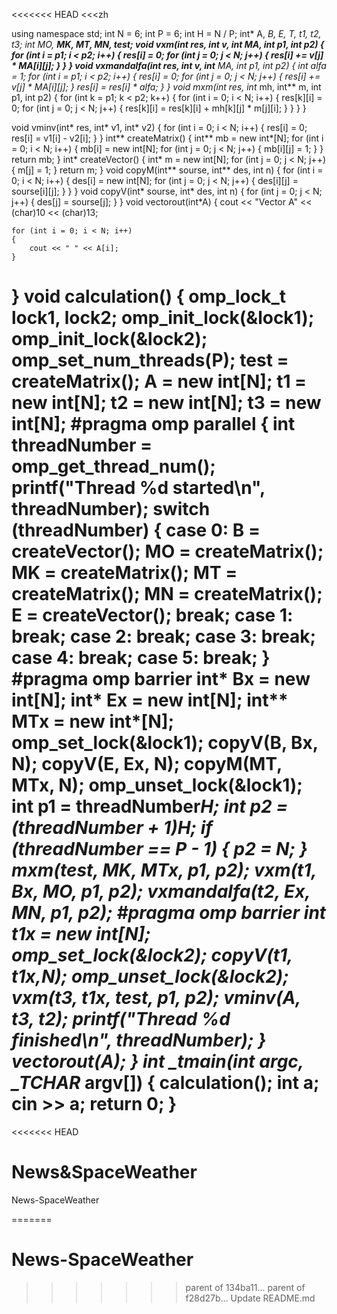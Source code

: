 <<<<<<< HEAD
<<<zh

using namespace std;
int N = 6;
int P = 6;
int H = N / P;
int* A, *B, *E, *T, *t1, *t2, *t3;
int** MO, **MK, **MT, **MN, **test;
void vxm(int* res, int* v, int** MA, int p1, int p2)
{
	for (int i = p1; i < p2; i++)
	{
		res[i] = 0;
		for (int j = 0; j < N; j++)
		{
			res[i] += v[j] * MA[i][j];
		}
	}
}
void vxmandalfa(int* res, int* v, int** MA, int p1, int p2)
{
	int alfa = 1;
	for (int i = p1; i < p2; i++)
	{
		res[i] = 0;
		for (int j = 0; j < N; j++)
		{
			res[i] += v[j] * MA[i][j];
		}
		res[i] = res[i] * alfa;
	}
}
void mxm(int** res, int** mh, int** m, int p1, int p2)
{
	for (int k = p1; k < p2; k++)
	{
		for (int i = 0; i < N; i++)
		{
			res[k][i] = 0;
			for (int j = 0; j < N; j++)
			{
				res[k][i] = res[k][i] + mh[k][j] * m[j][i];
			}
		}
	}
}

void vminv(int* res, int* v1, int* v2)
{
	for (int i = 0; i < N; i++)
	{
		res[i] = 0;
		res[i] = v1[i] - v2[i];
	}
}
int** createMatrix()
{
	int** mb = new int*[N];
	for (int i = 0; i < N; i++)
	{
		mb[i] = new int[N];
		for (int j = 0; j < N; j++)
		{
			mb[i][j] = 1;
		}
	}
	return mb;
}
int* createVector()
{
	int* m = new int[N];
	for (int j = 0; j < N; j++)
	{
		m[j] = 1;
	}
	return m;
}
void copyM(int** sourse, int** des, int n)
{
	for (int i = 0; i < N; i++)
	{
		des[i] = new int[N];
		for (int j = 0; j < N; j++)
		{
			des[i][j] = sourse[i][j];
		}
	}
}
void copyV(int* sourse, int* des, int n)
{
	for (int j = 0; j < N; j++)
	{
		des[j] = sourse[j];
	}
}
void vectorout(int*A)
{
	cout << "Vector A" << (char)10 << (char)13;
	
	for (int i = 0; i < N; i++)
	{
		cout << " " << A[i];
	}
}
void calculation()
{
	omp_lock_t lock1, lock2;
	omp_init_lock(&lock1);
	omp_init_lock(&lock2);
	omp_set_num_threads(P);
	test = createMatrix();
	A = new int[N];
	t1 = new int[N];
	t2 = new int[N];
	t3 = new int[N];
#pragma omp parallel
	{
		int threadNumber = omp_get_thread_num();
		printf("Thread %d started\n", threadNumber);
		switch (threadNumber)
		{
		case 0: B = createVector();
			MO = createMatrix();
			MK = createMatrix();
			MT = createMatrix();
			MN = createMatrix();
			E = createVector();
			break;
		case 1: break;
		case 2: break;
		case 3: break;
		case 4: break;
		case 5: break;
		}
#pragma omp barrier
		int* Bx = new int[N];
		int* Ex = new int[N];
		int** MTx = new int*[N];		
		omp_set_lock(&lock1);
		copyV(B, Bx, N);
		copyV(E, Ex, N);
		copyM(MT, MTx, N);
		omp_unset_lock(&lock1);
		int p1 = threadNumber*H;
		int p2 = (threadNumber + 1)*H;
		if (threadNumber == P - 1)
		{
			p2 = N;
		}
		mxm(test, MK, MTx, p1, p2);
		vxm(t1, Bx, MO, p1, p2);
		vxmandalfa(t2, Ex, MN, p1, p2);
#pragma omp barrier
		int* t1x = new int[N];
		omp_set_lock(&lock2);
		copyV(t1, t1x,N);
		omp_unset_lock(&lock2);
		vxm(t3, t1x, test, p1, p2);
		vminv(A, t3, t2);
		printf("Thread %d finished\n", threadNumber);
	}
	vectorout(A);
}
int _tmain(int argc, _TCHAR* argv[])
{
	calculation();
	int a;
	cin >> a;
	return 0;
}
=======
<<<<<<< HEAD
# News&SpaceWeather
News-SpaceWeather

=======
# News-SpaceWeather
>>>>>>> parent of 134ba11... 
>>>>>>> parent of f28d27b... Update README.md
